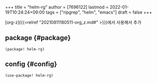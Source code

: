 +++
title = "helm-rg"
author = [7696122]
lastmod = 2022-01-19T10:24:24+09:00
tags = ["ripgrep", "helm", "emacs"]
draft = false
+++

[org-z]({{<relref "20210811180511-org_z.md#" >}})에서 사용해서 추가  


## package {#package}

```elisp
(package! helm-rg)
```


## config {#config}

```elisp
(use-package! helm-rg)
```
